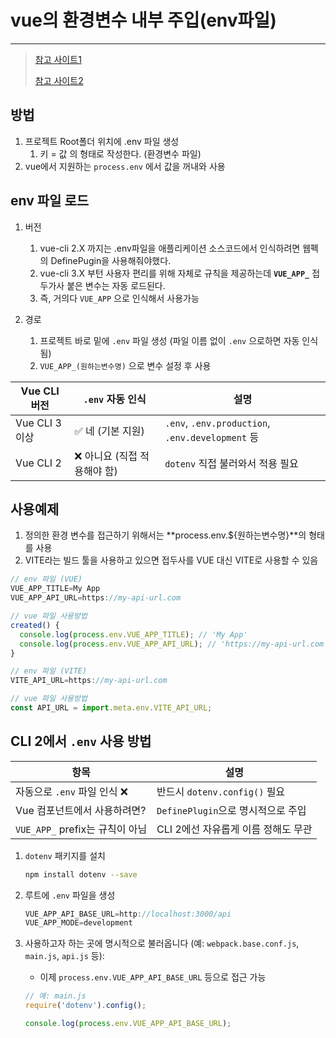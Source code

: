 # vue의 환경변수 내부 주입(env파일)

---

>[참고 사이트1](https://eunsung-dev.tistory.com/entry/Vuejs-env-%ED%8C%8C%EC%9D%BC%EB%A1%9C-%ED%99%98%EA%B2%BD-%EB%B3%80%EC%88%98-%EA%B4%80%EB%A6%AC%ED%95%98%EA%B8%B0)
>
>[참고 사이트2](https://kang-ji.tistory.com/entry/env-%ED%8C%8C%EC%9D%BC%EA%B3%BC-%ED%99%98%EA%B2%BD%EB%B3%80%EC%88%98-%EC%84%A4%EC%A0%95%EB%B0%A9%EB%B2%95)

## 방법

1. 프로젝트 Root폴더 위치에 .env 파일 생성
   1. 키 = 값 의 형태로 작성한다. (환경변수 파일)
2. vue에서 지원하는 `process.env` 에서 값을 꺼내와 사용 

## env 파일 로드

1. 버전
   1. vue-cli 2.X 까지는 .env파일을 애플리케이션 소스코드에서 인식하려면 웹펙의 DefinePugin을 사용해줘야했다.
   2. vue-cli 3.X 부턴 사용자 편리를 위해 자체로 규칙을 제공하는데 **`VUE_APP_`** 접두가사 붙은 변수는 자동 로드된다.
   3. 즉, 거의다 `VUE_APP` 으로 인식해서 사용가능 

2. 경로
   1. 프로젝트 바로 밑에 `.env` 파일 생성 (파일 이름 없이 `.env` 으로하면 자동 인식됨) 
   2. `VUE_APP_(원하는변수명)` 으로 변수 설정 후 사용 

| Vue CLI 버전   | `.env` 자동 인식            | 설명                                             |
| -------------- | --------------------------- | ------------------------------------------------ |
| Vue CLI 3 이상 | ✅ 네 (기본 지원)            | `.env`, `.env.production`, `.env.development` 등 |
| Vue CLI 2      | ❌ 아니요 (직접 적용해야 함) | `dotenv` 직접 불러와서 적용 필요                 |


## 사용예제

1. 정의한 환경 변수를 접근하기 위해서는 **process.env.${원하는변수명}**의 형태를 사용
2. VITE라는 빌드 툴을 사용하고 있으면 접두사를 VUE 대신 VITE로 사용할 수 있음 

```js
// env 파일 (VUE)
VUE_APP_TITLE=My App
VUE_APP_API_URL=https://my-api-url.com

// vue 파일 사용방법
created() {
  console.log(process.env.VUE_APP_TITLE); // 'My App'
  console.log(process.env.VUE_APP_API_URL); // 'https://my-api-url.com'
}
```

```js
// env 파일 (VITE)
VITE_API_URL=https://my-api-url.com

// vue 파일 사용방법
const API_URL = import.meta.env.VITE_API_URL;
```



## CLI 2에서 `.env` 사용 방법

| 항목                            | 설명                                |
| ------------------------------- | ----------------------------------- |
| 자동으로 `.env` 파일 인식 ❌     | 반드시 `dotenv.config()` 필요       |
| Vue 컴포넌트에서 사용하려면?    | `DefinePlugin`으로 명시적으로 주입  |
| `VUE_APP_` prefix는 규칙이 아님 | CLI 2에선 자유롭게 이름 정해도 무관 |

1. `dotenv` 패키지를 설치

   ```bash
   npm install dotenv --save
   ```

2. 루트에 `.env` 파일을 생성

   ```js
   VUE_APP_API_BASE_URL=http://localhost:3000/api
   VUE_APP_MODE=development
   ```

3. 사용하고자 하는 곳에 명시적으로 불러옵니다 (예: `webpack.base.conf.js`, `main.js`, `api.js` 등):

   - 이제 `process.env.VUE_APP_API_BASE_URL` 등으로 접근 가능 

   ```js
   // 예: main.js
   require('dotenv').config();
   
   console.log(process.env.VUE_APP_API_BASE_URL);
   ```

